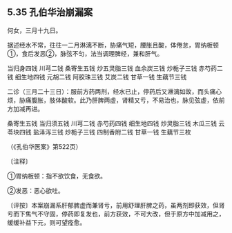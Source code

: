 ## 5.35 孔伯华治崩漏案

何女，三月十九日。

据述经水不常，往往一二月淋漓不断，胁痛气短，腰胀且酸，体倦怠，胃纳板顿①，食后发恶②，脉弦不匀，法当调理脾经，兼和肝气。

当归身四钱 川芎二钱 桑寄生五钱 炒五灵脂三钱 血余炭三钱 炒栀子三钱 赤芍药二钱 细生地四钱 元胡二钱 阿胶珠三钱 艾炭二钱 甘草一钱 生藕节三钱

二诊（三月二十三日）：服前方药两剂，经水已止，停药后又淋漓如故，而头痛心烦，胁痛腹胀，肢体酸软。此乃肝脾两虚，肾精又亏，不易治也，脉见弦虚，依前方加减再进。

桑寄生五钱 当归须五钱 川芎二钱 赤芍药四钱 细生地四钱 炒灵脂三钱 木瓜三钱 云苓块四钱 盐泽泻三钱 炒栀子三钱 四制香附二钱 甘草一钱 生藕节三枚

（《孔伯华医案》第522页）

〔注释〕

①胃纳板顿：指不欲饮食，无食欲。

②发恶：恶心欲吐。

〔评按〕本案崩漏系肝郁脾虚而兼肾亏，前用舒理肝脾之药，虽两剂即获效，但肾亏而下焦气不守固，停药即复发也，前方获效，不可大改，但于原方中加减用之，缓缓补益下元，则可望痊愈。
